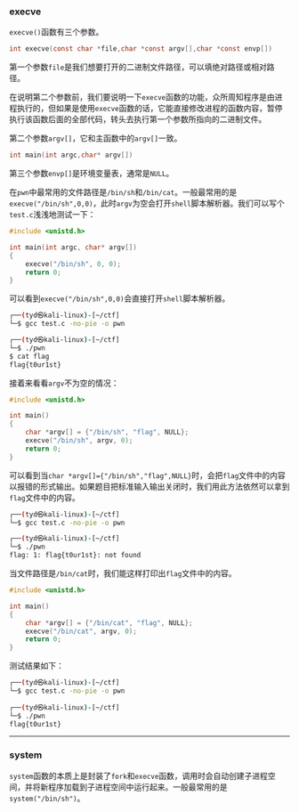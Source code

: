 ### execve

`execve()`函数有三个参数。

```c
int execve(const char *file,char *const argv[],char *const envp[])
```

第一个参数`file`是我们想要打开的二进制文件路径，可以填绝对路径或相对路径。

在说明第二个参数前，我们要说明一下`execve`函数的功能，众所周知程序是由进程执行的，但如果是使用`execve`函数的话，它能直接修改进程的函数内容，暂停执行该函数后面的全部代码，转头去执行第一个参数所指向的二进制文件。

第二个参数`argv[]`，它和主函数中的`argv[]`一致。

```c
int main(int argc,char* argv[])
```

第三个参数`envp[]`是环境变量表，通常是`NULL`。

在`pwn`中最常用的文件路径是`/bin/sh`和`/bin/cat`。一般最常用的是`execve("/bin/sh",0,0)`，此时`argv`为空会打开`shell`脚本解析器。我们可以写个`test.c`浅浅地测试一下：

```c
#include <unistd.h>

int main(int argc, char* argv[])
{
    execve("/bin/sh", 0, 0);
    return 0;
}
```

可以看到`execve("/bin/sh",0,0)`会直接打开`shell`脚本解析器。

```bash
┌──(tyd㉿kali-linux)-[~/ctf]
└─$ gcc test.c -no-pie -o pwn

┌──(tyd㉿kali-linux)-[~/ctf]
└─$ ./pwn
$ cat flag
flag{t0ur1st}
```

接着来看看`argv`不为空的情况：

```c
#include <unistd.h>

int main()
{
    char *argv[] = {"/bin/sh", "flag", NULL};
    execve("/bin/sh", argv, 0);
    return 0;
}
```

可以看到当`char *argv[]={"/bin/sh","flag",NULL}`时，会把`flag`文件中的内容以报错的形式输出。如果题目把标准输入输出关闭时，我们用此方法依然可以拿到`flag`文件中的内容。

```bash
┌──(tyd㉿kali-linux)-[~/ctf]
└─$ gcc test.c -no-pie -o pwn

┌──(tyd㉿kali-linux)-[~/ctf]
└─$ ./pwn
flag: 1: flag{t0ur1st}: not found
```

当文件路径是`/bin/cat`时，我们能这样打印出`flag`文件中的内容。

```c
#include <unistd.h>

int main()
{
    char *argv[] = {"/bin/cat", "flag", NULL};
    execve("/bin/cat", argv, 0);
    return 0;
}
```

测试结果如下：

```bash
┌──(tyd㉿kali-linux)-[~/ctf]
└─$ gcc test.c -no-pie -o pwn
                                                                                                            
┌──(tyd㉿kali-linux)-[~/ctf]
└─$ ./pwn
flag{t0ur1st}
```

------

### system

`system`函数的本质上是封装了`fork`和`execve`函数，调用时会自动创建子进程空间，并将新程序加载到子进程空间中运行起来。一般最常用的是`system("/bin/sh")`。

